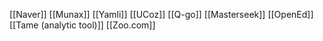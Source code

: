 [[Naver]]
[[Munax]]
[[Yamli]]
[[UCoz]]
[[Q-go]]
[[Masterseek]]
[[OpenEd]]
[[Tame (analytic tool)]]
[[Zoo.com]]

